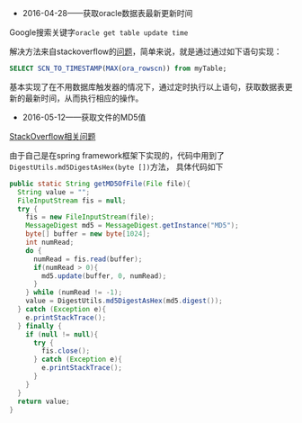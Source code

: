 - 2016-04-28——获取oracle数据表最新更新时间

Google搜索关键字`oracle get table update time`

解决方法来自stackoverflow的[问题](http://stackoverflow.com/questions/265122/how-to-find-out-when-an-oracle-table-was-updated-the-last-time)，简单来说，就是通过通过如下语句实现：

```sql
SELECT SCN_TO_TIMESTAMP(MAX(ora_rowscn)) from myTable;
```

基本实现了在不用数据库触发器的情况下，通过定时执行以上语句，获取数据表更新的最新时间，从而执行相应的操作。

- 2016-05-12——获取文件的MD5值

[StackOverflow相关问题](http://stackoverflow.com/questions/304268/getting-a-files-md5-checksum-in-java)

由于自己是在spring framework框架下实现的，代码中用到了`DigestUtils.md5DigestAsHex(byte [])`方法，
具体代码如下
```java
public static String getMD5OfFile(File file){
  String value = "";
  FileInputStream fis = null;
  try {
    fis = new FileInputStream(file);
    MessageDigest md5 = MessageDigest.getInstance("MD5");
    byte[] buffer = new byte[1024];
    int numRead;
    do {
      numRead = fis.read(buffer);
      if(numRead > 0){
        md5.update(buffer, 0, numRead);
      }
    } while (numRead != -1);
    value = DigestUtils.md5DigestAsHex(md5.digest());
  } catch (Exception e){
    e.printStackTrace();
  } finally {
    if (null != null){
      try {
        fis.close();
      } catch (Exception e){
        e.printStackTrace();
      }
    }
  }
  return value;
}
```

